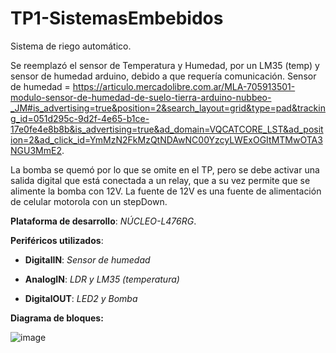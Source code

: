 # TP1-SistemasEmbebidos
Sistema de riego automático.

Se reemplazó el sensor de Temperatura y Humedad, por un LM35 (temp) y sensor de humedad arduino, debido a que requería comunicación. Sensor de humedad = https://articulo.mercadolibre.com.ar/MLA-705913501-modulo-sensor-de-humedad-de-suelo-tierra-arduino-nubbeo-_JM#is_advertising=true&position=2&search_layout=grid&type=pad&tracking_id=051d295c-9d2f-4e65-b1ce-17e0fe4e8b8b&is_advertising=true&ad_domain=VQCATCORE_LST&ad_position=2&ad_click_id=YmMzN2FkMzQtNDAwNC00YzcyLWExOGItMTMwOTA3NGU3MmE2.

La bomba se quemó por lo que se omite en el TP, pero se debe activar una salida digital que está conectada a un relay, que a su vez permite que se alimente la bomba con 12V.
La fuente de 12V es una fuente de alimentación de celular motorola con un stepDown.

**Plataforma de desarrollo**: _NÚCLEO-L476RG_.

**Periféricos utilizados**:

- **DigitalIN**: _Sensor de humedad_

- **AnalogIN**: _LDR y LM35 (temperatura)_

- **DigitalOUT**: _LED2 y Bomba_

**Diagrama de bloques:**

![image](https://github.com/Feli417/TP1-SistemasEmbebidos/assets/146275872/e938e0cc-f4d2-4a83-9ea5-ab5a15f81e6e)
